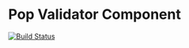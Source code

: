 Pop Validator Component
=======================

[![Build Status](https://travis-ci.org/popphp/pop-validator.svg?branch=master)](https://travis-ci.org/popphp/pop-validator)
